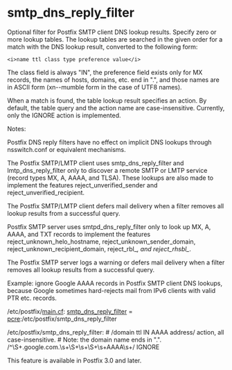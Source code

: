 # smtp_dns_reply_filter 

 Optional filter for Postfix SMTP client DNS lookup results.
Specify zero or more lookup tables.  The lookup tables are searched
in the given order for a match with the DNS lookup result, converted
to the following form: 


    <i>name ttl class type preference value</i>


 The class field is always "IN", the preference
field exists only for MX records, the names of hosts, domains, etc.
end in ".", and those names are in ASCII form (xn--mumble form in
the case of UTF8 names).  

 When a match is found, the table lookup result specifies an
action.  By default, the table query and the action name are
case-insensitive.  Currently, only the IGNORE action is
implemented.  

 Notes: 



  Postfix DNS reply filters have no effect on implicit DNS
lookups through nsswitch.conf or equivalent mechanisms.  

  The Postfix SMTP/LMTP client uses smtp_dns_reply_filter
and lmtp_dns_reply_filter only to discover a remote SMTP or LMTP
service (record types MX, A, AAAA, and TLSA).  These lookups are
also made to implement the features reject_unverified_sender and
reject_unverified_recipient.  

  The Postfix SMTP/LMTP client defers mail delivery when
a filter removes all lookup results from a successful query.  

  Postfix SMTP server uses smtpd_dns_reply_filter only to
look up MX, A, AAAA, and TXT records to implement the features
reject_unknown_helo_hostname, reject_unknown_sender_domain,
reject_unknown_recipient_domain, reject_rbl_*, and reject_rhsbl_*.


  The Postfix SMTP server logs a warning or defers mail
delivery when a filter removes all lookup results from a successful
query.  



 Example: ignore Google AAAA records in Postfix SMTP client DNS
lookups, because Google sometimes hard-rejects mail from IPv6 clients
with valid PTR etc. records. 


/etc/postfix/<a href="postconf.5.html">main.cf</a>:
    <a href="postconf.5.html#smtp_dns_reply_filter">smtp_dns_reply_filter</a> = <a href="pcre_table.5.html">pcre</a>:/etc/postfix/smtp_dns_reply_filter



/etc/postfix/smtp_dns_reply_filter:
    # /domain ttl IN AAAA address/ action, all case-insensitive.
    # Note: the domain name ends in ".".
    /^\S+\.google\.com\.\s+\S+\s+\S+\s+AAAA\s+/ IGNORE


 This feature is available in Postfix 3.0 and later. 


